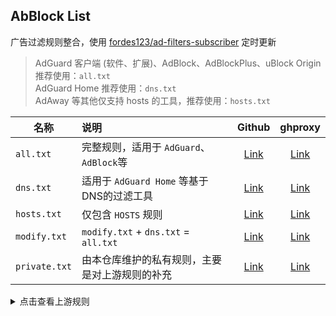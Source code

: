 ## AbBlock List

广告过滤规则整合，使用 [fordes123/ad-filters-subscriber](https://github.com/fordes123/ad-filters-subscriber) 定时更新
> AdGuard 客户端 (软件、扩展)、AdBlock、AdBlockPlus、uBlock Origin 推荐使用：`all.txt`  
> AdGuard Home 推荐使用：`dns.txt`  
> AdAway 等其他仅支持 hosts 的工具，推荐使用：`hosts.txt`

| 名称            | 说明                                   |                                       Github                                        |                                                 ghproxy                                                 |
|---------------|:-------------------------------------|:-----------------------------------------------------------------------------------:|:-------------------------------------------------------------------------------------------------------:|
| `all.txt`     | 完整规则，适用于 `AdGuard`、`AdBlock`等        |   [Link](https://raw.githubusercontent.com/xndeye/adblock_list/main/rule/all.txt)   |   [Link](https://ghproxy.net/https://raw.githubusercontent.com/xndeye/adblock_list/main/rule/all.txt)   |
| `dns.txt`     | 适用于 `AdGuard Home` 等基于DNS的过滤工具       |   [Link](https://raw.githubusercontent.com/xndeye/adblock_list/main/rule/dns.txt)   |   [Link](https://ghproxy.net/https://raw.githubusercontent.com/xndeye/adblock_list/main/rule/dns.txt)   |
| `hosts.txt`   | 仅包含 `HOSTS` 规则                       |  [Link](https://raw.githubusercontent.com/xndeye/adblock_list/main/rule/hosts.txt)  |  [Link](https://ghproxy.net/https://raw.githubusercontent.com/xndeye/adblock_list/main/rule/hosts.txt)  |
| `modify.txt`  | `modify.txt` + `dns.txt` = `all.txt` | [Link](https://raw.githubusercontent.com/xndeye/adblock_list/main/rule/modify.txt)  | [Link](https://ghproxy.net/https://raw.githubusercontent.com/xndeye/adblock_list/main/rule/modify.txt)  |
| `private.txt` | 由本仓库维护的私有规则，主要是对上游规则的补充              | [Link](https://raw.githubusercontent.com/xndeye/adblock_list/main/rule/private.txt) | [Link](https://ghproxy.net/https://raw.githubusercontent.com/xndeye/adblock_list/main/rule/private.txt) |

<details>
<summary>点击查看上游规则</summary>
<ul>
    <li><a href="https://raw.githubusercontent.com/AdguardTeam/FiltersRegistry/master/filters/filter_2_Base/filter.txt">AdGuard 基础过滤器</a></li>
    <li><a href="https://raw.githubusercontent.com/AdguardTeam/FiltersRegistry/master/filters/filter_11_Mobile/filter.txt">AdGuard 移动广告过滤器</a></li>
    <li><a href="https://adguard.com/kb/zh-CN/general/ad-filtering/adguard-filters/">AdGuard 防跟踪保护过滤器</a></li>
    <li><a href="https://raw.githubusercontent.com/AdguardTeam/FiltersRegistry/master/filters/filter_17_TrackParam/filter.txt">AdGuard URL跟踪过滤器</a></li>
    <li><a href="https://raw.githubusercontent.com/AdguardTeam/FiltersRegistry/master/filters/filter_14_Annoyances/filter.txt">AdGuard 恼人广告过滤器</a></li>
    <li><a href="https://raw.githubusercontent.com/AdguardTeam/FiltersRegistry/master/filters/filter_10_Useful/filter.txt">AdGuard 解除搜索广告和自我推销过滤器</a></li>
    <li><a href="https://raw.githubusercontent.com/AdguardTeam/FiltersRegistry/master/filters/filter_224_Chinese/filter.txt">AdGuard 中文过滤器</a></li>
    <li><a href="https://github.com/jdlingyu/ad-wars">ad-wars</a></li>
    <li><a href="https://github.com/TG-Twilight/AWAvenue-Adblock-Rule">AWAvenue-Adblock-Rule</a></li>
    <li><a href="https://raw.githubusercontent.com/Noyllopa/NoAppDownload/master/NoAppDownload.txt">NoAppDownload</a></li>
    <li><a href="https://github.com/Cats-Team/AdRules">Cats-Team/AdRules AdBlock List Lite</a></li>
    <li><a href="https://github.com/badmojr/1Hosts">1Hosts (Lite)</a></li>
    <li><a href="https://github.com/hagezi/dns-blocklists">hagezi/dns-blocklists pro</a></li>
</ul>
</details>
